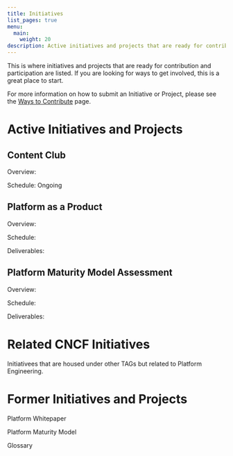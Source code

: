 ```yaml
---
title: Initiatives
list_pages: true
menu:
  main:
    weight: 20
description: Active initiatives and projects that are ready for contribution and participation.
---
```


This is where initiatives and projects that are ready for contribution and participation are listed. If you are looking for ways to get involved, this is a great place to start.

For more information on how to submit an Initiative or Project, please see the [Ways to Contribute](https://tag-app-delivery.cncf.io/contribute/ways-to-contribute/) page.

# Active Initiatives and Projects

## Content Club

Overview:

Schedule: Ongoing

## Platform as a Product

Overview:

Schedule:

Deliverables:

## Platform Maturity Model Assessment

Overview:

Schedule:

Deliverables:

# Related CNCF Initiatives

Initiativees that are housed under other TAGs but related to Platform Engineering.

# Former Initiatives and Projects

Platform Whitepaper

Platform Maturity Model

Glossary
